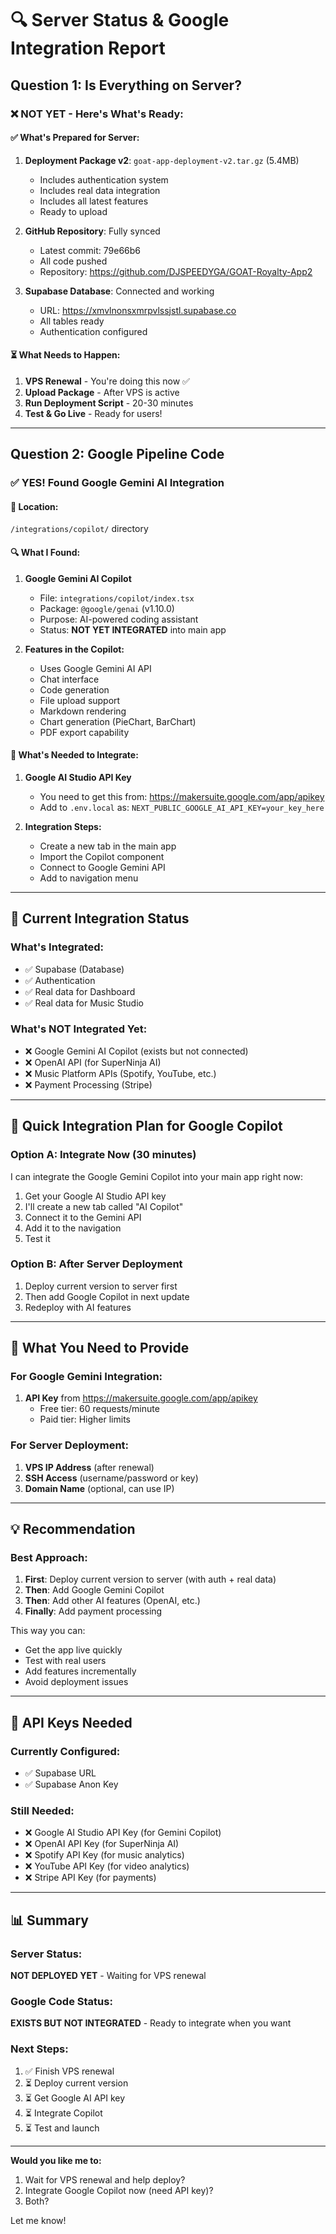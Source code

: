 # 🔍 Server Status & Google Integration Report

## Question 1: Is Everything on Server?

### ❌ NOT YET - Here's What's Ready:

#### ✅ What's Prepared for Server:
1. **Deployment Package v2**: `goat-app-deployment-v2.tar.gz` (5.4MB)
   - Includes authentication system
   - Includes real data integration
   - Includes all latest features
   - Ready to upload

2. **GitHub Repository**: Fully synced
   - Latest commit: 79e66b6
   - All code pushed
   - Repository: https://github.com/DJSPEEDYGA/GOAT-Royalty-App2

3. **Supabase Database**: Connected and working
   - URL: https://xmvlnonsxmrpvlssjstl.supabase.co
   - All tables ready
   - Authentication configured

#### ⏳ What Needs to Happen:
1. **VPS Renewal** - You're doing this now ✅
2. **Upload Package** - After VPS is active
3. **Run Deployment Script** - 20-30 minutes
4. **Test & Go Live** - Ready for users!

---

## Question 2: Google Pipeline Code

### ✅ YES! Found Google Gemini AI Integration

#### 📍 Location:
`/integrations/copilot/` directory

#### 🔍 What I Found:

1. **Google Gemini AI Copilot**
   - File: `integrations/copilot/index.tsx`
   - Package: `@google/genai` (v1.10.0)
   - Purpose: AI-powered coding assistant
   - Status: **NOT YET INTEGRATED** into main app

2. **Features in the Copilot:**
   - Uses Google Gemini AI API
   - Chat interface
   - Code generation
   - File upload support
   - Markdown rendering
   - Chart generation (PieChart, BarChart)
   - PDF export capability

#### 🔧 What's Needed to Integrate:

1. **Google AI Studio API Key**
   - You need to get this from: https://makersuite.google.com/app/apikey
   - Add to `.env.local` as: `NEXT_PUBLIC_GOOGLE_AI_API_KEY=your_key_here`

2. **Integration Steps:**
   - Create a new tab in the main app
   - Import the Copilot component
   - Connect to Google Gemini API
   - Add to navigation menu

---

## 🎯 Current Integration Status

### What's Integrated:
- ✅ Supabase (Database)
- ✅ Authentication
- ✅ Real data for Dashboard
- ✅ Real data for Music Studio

### What's NOT Integrated Yet:
- ❌ Google Gemini AI Copilot (exists but not connected)
- ❌ OpenAI API (for SuperNinja AI)
- ❌ Music Platform APIs (Spotify, YouTube, etc.)
- ❌ Payment Processing (Stripe)

---

## 🚀 Quick Integration Plan for Google Copilot

### Option A: Integrate Now (30 minutes)
I can integrate the Google Gemini Copilot into your main app right now:

1. Get your Google AI Studio API key
2. I'll create a new tab called "AI Copilot"
3. Connect it to the Gemini API
4. Add it to the navigation
5. Test it

### Option B: After Server Deployment
1. Deploy current version to server first
2. Then add Google Copilot in next update
3. Redeploy with AI features

---

## 📝 What You Need to Provide

### For Google Gemini Integration:
1. **API Key** from https://makersuite.google.com/app/apikey
   - Free tier: 60 requests/minute
   - Paid tier: Higher limits

### For Server Deployment:
1. **VPS IP Address** (after renewal)
2. **SSH Access** (username/password or key)
3. **Domain Name** (optional, can use IP)

---

## 💡 Recommendation

### Best Approach:
1. **First**: Deploy current version to server (with auth + real data)
2. **Then**: Add Google Gemini Copilot
3. **Then**: Add other AI features (OpenAI, etc.)
4. **Finally**: Add payment processing

This way you can:
- Get the app live quickly
- Test with real users
- Add features incrementally
- Avoid deployment issues

---

## 🔑 API Keys Needed

### Currently Configured:
- ✅ Supabase URL
- ✅ Supabase Anon Key

### Still Needed:
- ❌ Google AI Studio API Key (for Gemini Copilot)
- ❌ OpenAI API Key (for SuperNinja AI)
- ❌ Spotify API Key (for music analytics)
- ❌ YouTube API Key (for video analytics)
- ❌ Stripe API Key (for payments)

---

## 📊 Summary

### Server Status:
**NOT DEPLOYED YET** - Waiting for VPS renewal

### Google Code Status:
**EXISTS BUT NOT INTEGRATED** - Ready to integrate when you want

### Next Steps:
1. ✅ Finish VPS renewal
2. ⏳ Deploy current version
3. ⏳ Get Google AI API key
4. ⏳ Integrate Copilot
5. ⏳ Test and launch

---

**Would you like me to:**
1. Wait for VPS renewal and help deploy?
2. Integrate Google Copilot now (need API key)?
3. Both?

Let me know!